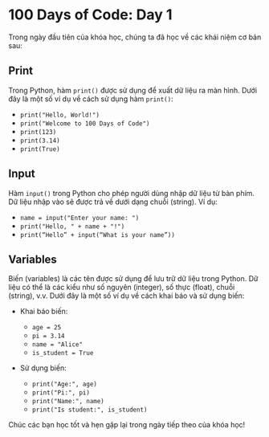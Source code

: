 # 100 Days of Code: Day 1

Trong ngày đầu tiên của khóa học, chúng ta đã học về các khái niệm cơ bản sau:

## Print

Trong Python, hàm `print()` được sử dụng để xuất dữ liệu ra màn hình. Dưới đây là một số ví dụ về cách sử dụng hàm `print()`:

- `print("Hello, World!")`
- `print("Welcome to 100 Days of Code")`
- `print(123)`
- `print(3.14)`
- `print(True)`

## Input

Hàm `input()` trong Python cho phép người dùng nhập dữ liệu từ bàn phím. Dữ liệu nhập vào sẽ được trả về dưới dạng chuỗi (string). Ví dụ:

- `name = input("Enter your name: ")`
- `print("Hello, " + name + "!")`
- `print(“Hello” + input(“What is your name”))`

## Variables

Biến (variables) là các tên được sử dụng để lưu trữ dữ liệu trong Python. Dữ liệu có thể là các kiểu như số nguyên (integer), số thực (float), chuỗi (string), v.v. Dưới đây là một số ví dụ về cách khai báo và sử dụng biến:

- Khai báo biến:

  - `age = 25`
  - `pi = 3.14`
  - `name = "Alice"`
  - `is_student = True`

- Sử dụng biến:
  - `print("Age:", age)`
  - `print("Pi:", pi)`
  - `print("Name:", name)`
  - `print("Is student:", is_student)`

Chúc các bạn học tốt và hẹn gặp lại trong ngày tiếp theo của khóa học!
